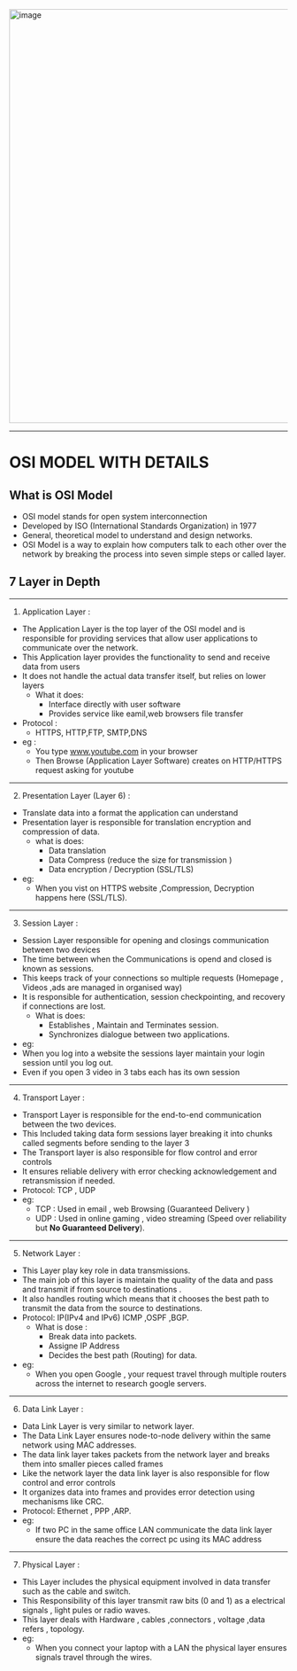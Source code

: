 <img width="690" height="747" alt="image" src="https://github.com/user-attachments/assets/336eb36a-946b-46df-b3b7-ec8b62e91467" />

---
# OSI MODEL WITH DETAILS 

## What is OSI Model 
- OSI model stands for open system interconnection
- Developed by ISO (International Standards Organization) in 1977
- General, theoretical model to understand and design networks.
- OSI Model is a way to explain how computers talk to each other over the network by breaking the process into seven simple steps or called layer.

## 7 Layer in Depth 

---

1. Application Layer :
- The Application Layer is the top layer of the OSI model and is responsible for providing services that allow user applications to communicate over the network.
- This Application layer provides the functionality to send and receive data from users
- It does not handle the actual data transfer itself, but relies on lower layers
  - What it does:
     - Interface directly with user software
     - Provides service like eamil,web browsers file transfer
- Protocol :
   - HTTPS, HTTP,FTP, SMTP,DNS
- eg :
   - You type www.youtube.com in your browser
   - Then Browse (Application Layer Software) creates on HTTP/HTTPS request asking for youtube  
---

2. Presentation Layer (Layer 6) :
- Translate data into a format the application can understand
- Presentation layer is responsible for translation encryption and compression of data.
    - what is does:
      - Data translation
      - Data Compress (reduce the size for transmission )
      - Data encryption / Decryption (SSL/TLS)
- eg:
    - When you vist on HTTPS website ,Compression, Decryption happens here (SSL/TLS).

---

3. Session Layer :
- Session Layer responsible for opening and closings communication between two devices
- The time between when the Communications is opend and closed is known as sessions.
- This keeps track of your connections so multiple requests (Homepage , Videos ,ads are managed in organised way)
- It is responsible for authentication, session checkpointing, and recovery if connections are lost.
    - What is does:
       - Establishes , Maintain and Terminates session.
       - Synchronizes dialogue between two applications.
 - eg:
 - When you log into a website the sessions layer maintain your login session until you log out.
 - Even if you open 3 video in 3 tabs each has its own session   

---

4. Transport Layer :
- Transport Layer is responsible for the end-to-end communication between the two devices.
- This Included taking data form sessions layer breaking it into chunks called segments before sending to the layer 3
- The Transport layer is also responsible for flow control and error controls
- It ensures reliable delivery with error checking acknowledgement and retransmission if needed.
- Protocol: TCP , UDP
- eg:
    - TCP :  Used in email , web Browsing (Guaranteed Delivery )
    - UDP :  Used in online gaming , video streaming (Speed over reliability but **No Guaranteed Delivery**).    

---

5. Network Layer :
- This Layer play key role in data transmissions.
- The main job of this layer is maintain the quality of the data and pass and transmit if from source to destinations .
- It also handles routing which means that it chooses the best path to transmit the data from the source to destinations.
- Protocol: IP(IPv4 and IPv6) ICMP ,OSPF ,BGP.
    - What is dose :
        - Break data into packets.
        - Assigne IP Address
        - Decides the best path (Routing) for data.
- eg:
    - When you open Google , your request travel through multiple routers across the internet to research google servers.

---

6. Data Link Layer :
- Data Link Layer is very similar to network layer.
- The Data Link Layer ensures node-to-node delivery within the same network using MAC addresses.
- The data link layer takes packets from the network layer and breaks them into smaller pieces called frames
- Like the network layer the data link layer is also responsible for flow control and error controls
- It organizes data into frames and provides error detection using mechanisms like CRC.
- Protocol: Ethernet , PPP ,ARP.
- eg:
    - If two PC in the same office LAN communicate the data link layer ensure the data reaches the correct pc using its MAC address

---

7. Physical Layer :
- This Layer includes the physical equipment involved in data transfer such as the cable and switch.
- This Responsibility of this layer transmit raw bits (0 and 1) as a electrical signals , light pules or radio waves.
- This layer deals with Hardware , cables ,connectors , voltage ,data refers , topology.
- eg:
   - When you connect your laptop with a LAN the physical layer ensures signals travel through the wires.   
